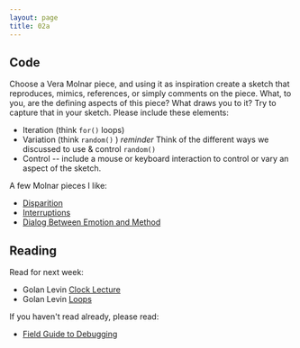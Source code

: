 ```yaml
---
layout: page
title: 02a
---
```


## Code
Choose a Vera Molnar piece, and using it as inspiration create a sketch that reproduces, mimics, references, or simply comments on the piece. What, to you, are the defining aspects of this piece? What draws you to it? Try to capture that in your sketch.
Please include these elements:
- Iteration (think `for()` loops)
- Variation (think `random()` ) _reminder_ Think of the different ways we discussed to use & control `random()`
- Control -- include a mouse or keyboard interaction to control or vary an aspect of the sketch.

A few Molnar pieces I like:
- [Disparition](http://dada.compart-bremen.de/item/artwork/130)
- [Interruptions](http://dam.org/artists/phase-one/vera-molnar/artworks-bodies-of-work/works-from-the-1960s-70s)
- [Dialog Between Emotion and Method](http://dada.compart-bremen.de/item/artwork/127)

## Reading
Read for next week:
- Golan Levin [Clock Lecture](https://github.com/golanlevin/lectures/tree/master/lecture_clock)
- Golan Levin [Loops](https://github.com/golanlevin/lectures/blob/master/lecture_loops/README.md)

If you haven't read already, please read:
- [Field Guide to Debugging](https://p5js.org/learn/debugging.html)
